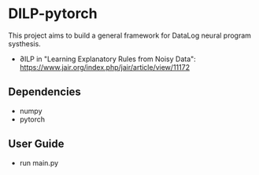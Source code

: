 # DILP-pytorch
This project aims to build a general framework for DataLog neural program systhesis.

* ∂ILP in "Learning Explanatory Rules from Noisy Data": https://www.jair.org/index.php/jair/article/view/11172

## Dependencies
* numpy
* pytorch

## User Guide
* run main.py
